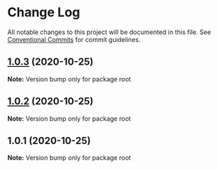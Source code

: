 # Change Log

All notable changes to this project will be documented in this file.
See [Conventional Commits](https://conventionalcommits.org) for commit guidelines.

## [1.0.3](https://github.com/cahva/worker-monorepo/compare/v1.0.2...v1.0.3) (2020-10-25)

**Note:** Version bump only for package root





## [1.0.2](https://github.com/cahva/worker-monorepo/compare/v1.0.1...v1.0.2) (2020-10-25)

**Note:** Version bump only for package root





## 1.0.1 (2020-10-25)

**Note:** Version bump only for package root
